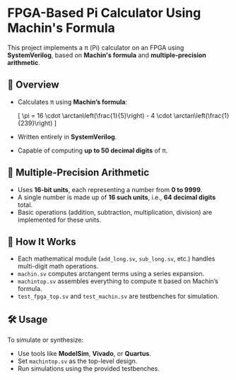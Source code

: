 # FPGA-Based Pi Calculator Using Machin's Formula

This project implements a π (Pi) calculator on an FPGA using **SystemVerilog**, based on **Machin's formula** and **multiple-precision arithmetic**.

## 📐 Overview

- Calculates π using **Machin’s formula**:

  \[
  \pi = 16 \cdot \arctan\left(\frac{1}{5}\right) - 4 \cdot \arctan\left(\frac{1}{239}\right)
  \]

- Written entirely in **SystemVerilog**.
- Capable of computing **up to 50 decimal digits** of π.

## 🧮 Multiple-Precision Arithmetic

- Uses **16-bit units**, each representing a number from **0 to 9999**.
- A single number is made up of **16 such units**, i.e., **64 decimal digits** total.
- Basic operations (addition, subtraction, multiplication, division) are implemented for these units.

## 🧪 How It Works

- Each mathematical module (`add_long.sv`, `sub_long.sv`, etc.) handles multi-digit math operations.
- `machin.sv` computes arctangent terms using a series expansion.
- `machintop.sv` assembles everything to compute π based on Machin’s formula.
- `test_fpga_top.sv` and `test_machin.sv` are testbenches for simulation.

## 🛠 Usage

To simulate or synthesize:
- Use tools like **ModelSim**, **Vivado**, or **Quartus**.
- Set `machintop.sv` as the top-level design.
- Run simulations using the provided testbenches.
